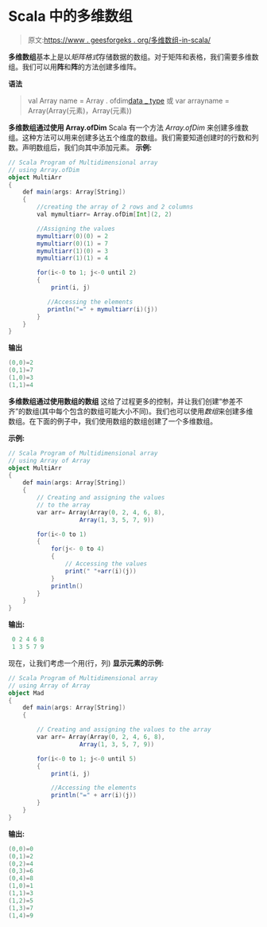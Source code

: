# Scala 中的多维数组

> 原文:[https://www . geesforgeks . org/多维数组-in-scala/](https://www.geeksforgeeks.org/multidimensional-arrays-in-scala/)

**多维数组**基本上是以*矩阵格式*存储数据的数组。对于矩阵和表格，我们需要多维数组。我们可以用**阵**和**阵**的方法创建多维阵。

**语法**

> val Array name = Array . ofdim[data _ type](行数、列数)
> 或
> var arrayname = Array(Array(元素)，Array(元素))

**多维数组通过使用 Array.ofDim**
Scala 有一个方法 *Array.ofDim* 来创建多维数组。这种方法可以用来创建多达五个维度的数组。我们需要知道创建时的行数和列数。声明数组后，我们向其中添加元素。
**示例:**

```scala
// Scala Program of Multidimensional array 
// using Array.ofDim
object MultiArr
{
    def main(args: Array[String])
    {
        //creating the array of 2 rows and 2 columns
        val mymultiarr= Array.ofDim[Int](2, 2) 

        //Assigning the values
        mymultiarr(0)(0) = 2                 
        mymultiarr(0)(1) = 7
        mymultiarr(1)(0) = 3
        mymultiarr(1)(1) = 4

        for(i<-0 to 1; j<-0 until 2)
        {
            print(i, j)

           //Accessing the elements
           println("=" + mymultiarr(i)(j))     
        }
    }
}
```

**输出**

```scala
(0,0)=2
(0,1)=7
(1,0)=3
(1,1)=4
```

**多维数组通过使用数组的数组**
这给了过程更多的控制，并让我们创建“参差不齐”的数组(其中每个包含的数组可能大小不同)。我们也可以使用*数组*来创建多维数组。在下面的例子中，我们使用数组的数组创建了一个多维数组。

**示例:**

```scala
// Scala Program of Multidimensional array 
// using Array of Array
object MultiArr
{
    def main(args: Array[String])
    {
        // Creating and assigning the values 
        // to the array
        var arr= Array(Array(0, 2, 4, 6, 8),
                    Array(1, 3, 5, 7, 9)) 

        for(i<-0 to 1)
        {
            for(j<- 0 to 4)
            {
                // Accessing the values
                print(" "+arr(i)(j)) 
            }
            println()
        }
    }
}
```

**输出:**

```scala
 0 2 4 6 8
 1 3 5 7 9
```

现在，让我们考虑一个用(行，列)
**显示元素的示例:**

```scala
// Scala Program of Multidimensional array 
// using Array of Array
object Mad
{
    def main(args: Array[String])
    {

        // Creating and assigning the values to the array
        var arr= Array(Array(0, 2, 4, 6, 8), 
                    Array(1, 3, 5, 7, 9)) 

        for(i<-0 to 1; j<-0 until 5)
        {
            print(i, j)

            //Accessing the elements
            println("=" + arr(i)(j)) 
        }
    }
}
```

**输出:**

```scala
(0,0)=0
(0,1)=2
(0,2)=4
(0,3)=6
(0,4)=8
(1,0)=1
(1,1)=3
(1,2)=5
(1,3)=7
(1,4)=9
```